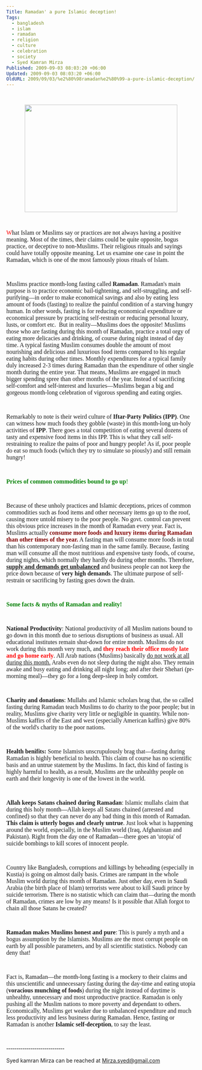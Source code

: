 ```yaml
---
Title: Ramadan' a pure Islamic deception!
Tags:
  - bangladesh
  - islam
  - ramadan
  - religion
  - culture
  - celebration
  - society
  - Syed Kamran Mirza
Published: 2009-09-03 08:03:20 +06:00
Updated: 2009-09-03 08:03:20 +06:00
OldURL: 2009/09/03/%e2%80%98ramadan%e2%80%99-a-pure-islamic-deception/
---
```


 
<p class="MsoNormal" align="center"><img src="https://img3.photographersdirect.com/img/26650/wm/pd2286898.jpg" alt="" width="406" height="285" /></p>
<p class="MsoNormal"><span style="color: red;"><span style="font-size: medium; font-family: Garamond;"> </span></span></p>
<p class="MsoNormal"><span style="font-family: Garamond;"><span style="color: red;"><span style="font-size: medium;">W</span></span><span style="font-size: medium;">hat Islam or Muslims say or practices are not always having a positive meaning. Most of the times, their claims could be quite opposite, bogus practice, or deceptive to non-Muslims. Their religious rituals and sayings could have totally opposite meaning. Let us examine one case in point the Ramadan, which is one of the most famously pious rituals of Islam. </span></span></p>
<p class="MsoNormal"><span style="font-size: medium; font-family: Garamond;"> </span></p>
<p class="MsoNormal"><span style="font-size: medium; font-family: Garamond;">Muslims practice month-long fasting called <strong>Ramadan</strong>. Ramadan's main purpose is to practice economic bail-tightening, and self-struggling, and self-purifying—in order to make economical savings and also by eating less amount of foods (fasting) to realize the painful condition of a starving hungry human. In other words, fasting is for reducing economical expenditure or economical pressure by practicing self-restrain or reducing personal luxury, lusts, or comfort etc.  But in reality—Muslims does the opposite! Muslims those who are fasting during this month of Ramadan, practice a total orgy of eating more delicacies and drinking, of course during night instead of day time. A typical fasting Muslim consumes double the amount of most nourishing and delicious and luxurious food items compared to his regular eating habits during other times. Monthly expenditures for a typical family duly increased 2-3 times during Ramadan than the expenditure of other single month during the entire year. That means, Muslims are engaged in much bigger spending spree than other months of the year. Instead of sacrificing self-comfort and self-interest and luxuries—Muslims began a big and gorgeous month-long celebration of vigorous spending and eating orgies.</span></p>
<p class="MsoNormal"><span style="font-size: medium; font-family: Garamond;"> </span></p>
<p class="MsoNormal"><span style="font-size: medium; font-family: Garamond;">Remarkably to note is their weird culture of <strong>Iftar-Party Politics (IPP)</strong>. One can witness how much foods they gobble (waste) in this month-long un-holy activities of <strong>IPP</strong>. There goes a total competition of eating several dozens of tasty and expensive food items in this IPP. This is what they call self-restraining to realize the pains of poor and hungry people! As if, poor people do eat so much foods (which they try to simulate so piously) and still remain hungry! </span></p>
<p class="MsoNormal"><span style="font-size: medium; font-family: Garamond;"> </span></p>
<p class="MsoNormal"><span style="color: #008000; font-family: Garamond;"><strong><span style="font-size: medium;">Prices of common commodities bound to go up</span></strong><span style="font-size: medium;">!</span></span></p>
<p class="MsoNormal"><span style="font-size: medium; font-family: Garamond;"> </span></p>
<p class="MsoNormal"><span style="font-size: medium; font-family: Garamond;">Because of these unholy practices and Islamic deceptions, prices of common commodities such as food items and other necessary items go up to the roof, causing more untold misery to the poor people. No govt. control can prevent this obvious price increases in the month of Ramadan every year. Fact is, Muslims actually <strong><span style="color: maroon;">consume more foods and luxury items during Ramadan than other times of the year.</span></strong> A fasting man will consume more foods in total than his contemporary non-fasting man in the same family. Because, fasting man will consume all the most nutritious and expensive tasty foods, of course, during nights, which normally they hardly do during other months. Therefore, <strong><span style="text-decoration: underline;">supply and demands get unbalanced</span></strong> and business people can not keep the price down because of <strong>very high demands</strong>. The ultimate purpose of self-restrain or sacrificing by fasting goes down the drain. </span></p>
<p class="MsoNormal"><strong><span style="font-size: medium; font-family: Garamond;"> </span></strong></p>
<p class="MsoNormal"><strong><span style="font-size: medium; color: #008000; font-family: Garamond;">Some facts &amp; myths of Ramadan and reality!</span></strong></p>
<p class="MsoNormal"><span style="font-size: medium; font-family: Garamond;"> </span></p>
<p class="MsoNormal"><span style="font-family: Garamond;"><strong><span style="font-size: medium;">National Productivity</span></strong><span style="font-size: medium;">: National productivity of all Muslim nations bound to go down in this month due to serious disruptions of business as usual. All educational institutes remain shut-down for entire month. Muslims do not work during this month very much, and <strong><span style="color: red;">they reach their office mostly late and go home early</span></strong>. All Arab nations (Muslims) basically <span style="text-decoration: underline;">do not work at all during this month.</span> Arabs even do not sleep during the night also. They remain awake and busy eating and drinking all night long; and after their Shehari (pr-morning meal)—they go for a long deep-sleep in holy comfort. </span></span></p>
<p class="MsoNormal"><span style="font-size: medium; font-family: Garamond;"> </span></p>
<p class="MsoNormal"><span style="font-family: Garamond;"><strong><span style="font-size: medium;">Charity and donations</span></strong><span style="font-size: medium;">: Mullahs and Islamic scholars brag that, the so called fasting during Ramadan teach Muslims to do charity to the poor people; but in reality, Muslims give charity very little or negligible in quantity. While non-Muslims kaffirs of the East and west (especially American kaffirs) give 80% of the world's charity to the poor nations. </span></span></p>
<p class="MsoNormal"><span style="font-size: medium; font-family: Garamond;"> </span></p>
<p class="MsoNormal"><span style="font-family: Garamond;"><strong><span style="font-size: medium;">Health benifits: </span></strong><span style="font-size: medium;">Some Islamists unscrupulously brag that—fasting during Ramadan is highly beneficial to health. This claim of course has no scientific basis and an untrue statement by the Muslims. In fact, this kind of fasting is highly harmful to health, as a result, Muslims are the unhealthy people on earth and their longevity is one of the lowest in the world. </span></span></p>
<p class="MsoNormal"><span style="font-size: medium; font-family: Garamond;"> </span></p>
<p class="MsoNormal"><span style="font-family: Garamond;"><strong><span style="font-size: medium;">Allah keeps Satans chained during Ramadan</span></strong><span style="font-size: medium;">: Islamic mullahs claim that during this holy month—Allah keeps all Satans chained (arrested and confined) so that they can never do any bad thing in this month of Ramadan. <strong>This claim is utterly bogus and clearly untrue</strong>. Just look what is happening around the world, especially, in the Muslim world (Iraq, Afghanistan and Pakistan). Right from the day one of Ramadan—there goes an 'utopia' of suicide bombings to kill scores of innocent people. </span></span></p>
<p class="MsoNormal"><span style="font-size: medium; font-family: Garamond;"> </span></p>
<p class="MsoNormal"><span style="font-size: medium; font-family: Garamond;">Country like Bangladesh, corruptions and killings by beheading (especially in Kustia) is going on almost daily basis. Crimes are rampant in the whole Muslim world during this month of Ramadan. Just other day, even in Saudi Arabia (the birth place of Islam) terrorists were about to kill Saudi prince by suicide terrorism. There is no statistic which can claim that—during the month of Ramadan, crimes are low by any means! Is it possible that Allah forgot to chain all those Satans he created? </span></p>
<p class="MsoNormal"><span style="font-size: medium; font-family: Garamond;"> </span></p>
<p class="MsoNormal"><span style="font-family: Garamond;"><strong><span style="font-size: medium;">Ramadan makes Muslims honest and pure</span></strong><span style="font-size: medium;">: This is purely a myth and a bogus assumption by the Islamists. Muslims are the most corrupt people on earth by all possible parameters, and by all scientific statistics. Nobody can deny that!</span></span></p>
<p class="MsoNormal"><span style="font-size: medium; font-family: Garamond;"> </span></p>
<p class="MsoNormal"><span style="font-size: medium; font-family: Garamond;">Fact is, Ramadan—the month-long fasting is a mockery to their claims and this unscientific and unnecessary fasting during the day-time and eating utopia (<strong>voracious munching of foods</strong>) during the night instead of daytime is unhealthy, unnecessary and most unproductive practice. Ramadan is only pushing all the Muslim nations to more poverty and dependant to others. Economically, Muslims get weaker due to unbalanced expenditure and much less productivity and less business during Ramadan. Hence, fasting or Ramadan is another <strong>Islamic self-deception</strong>, to say the least. </span></p>
<p class="MsoNormal"><span style="font-size: medium; font-family: Garamond;"> </span></p>
<p class="MsoNormal"><span style="font-size: medium; font-family: Garamond;">-----------------------------</span></p>
<p class="MsoNormal">Syed kamran Mirza can be reached at <a href="mailto:Mirza.syed@gmail.com">Mirza.syed@gmail.com</a> </p>
